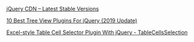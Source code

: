 [jQuery CDN – Latest Stable Versions](https://code.jquery.com/)






[10 Best Tree View Plugins For jQuery (2019 Update)](https://www.jqueryscript.net/blog/Best-Tree-View-Plugins-jQuery.html)


[Excel-style Table Cell Selector Plugin With jQuery - TableCellsSelection](https://www.jqueryscript.net/table/Excel-style-Table-Cell-Selector-Plugin-With-jQuery-TableCellsSelection.html)